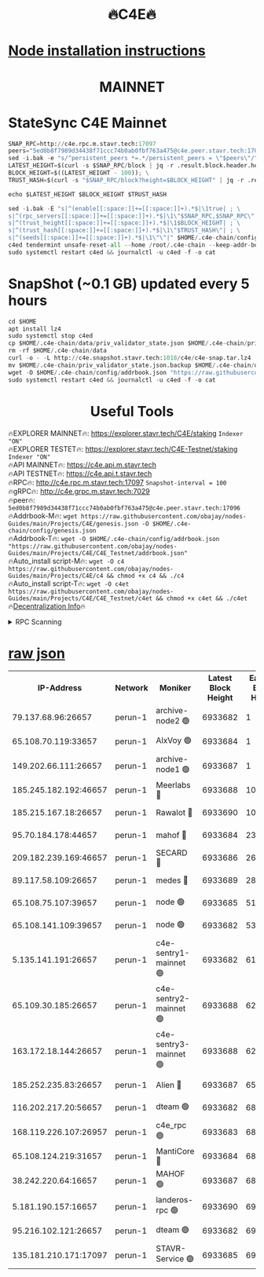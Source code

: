 <h1 align="center"> 🔥C4E🔥</h1>

[Node installation instructions](https://github.com/obajay/nodes-Guides/tree/main/Projects/C4E)
=

<h1 align="center"> MAINNET</h1>

# StateSync C4E Mainnet
```python
SNAP_RPC=http://c4e.rpc.m.stavr.tech:17097
peers="5ed0b8f7989d34438f71ccc74b0ab0fbf763a475@c4e.peer.stavr.tech:17096"
sed -i.bak -e "s/^persistent_peers *=.*/persistent_peers = \"$peers\"/" $HOME/.c4e-chain/config/config.toml
LATEST_HEIGHT=$(curl -s $SNAP_RPC/block | jq -r .result.block.header.height); \
BLOCK_HEIGHT=$((LATEST_HEIGHT - 100)); \
TRUST_HASH=$(curl -s "$SNAP_RPC/block?height=$BLOCK_HEIGHT" | jq -r .result.block_id.hash)

echo $LATEST_HEIGHT $BLOCK_HEIGHT $TRUST_HASH

sed -i.bak -E "s|^(enable[[:space:]]+=[[:space:]]+).*$|\1true| ; \
s|^(rpc_servers[[:space:]]+=[[:space:]]+).*$|\1\"$SNAP_RPC,$SNAP_RPC\"| ; \
s|^(trust_height[[:space:]]+=[[:space:]]+).*$|\1$BLOCK_HEIGHT| ; \
s|^(trust_hash[[:space:]]+=[[:space:]]+).*$|\1\"$TRUST_HASH\"| ; \
s|^(seeds[[:space:]]+=[[:space:]]+).*$|\1\"\"|" $HOME/.c4e-chain/config/config.toml
c4ed tendermint unsafe-reset-all --home /root/.c4e-chain --keep-addr-book
sudo systemctl restart c4ed && journalctl -u c4ed -f -o cat
```
# SnapShot (~0.1 GB) updated every 5 hours
```python
cd $HOME
apt install lz4
sudo systemctl stop c4ed
cp $HOME/.c4e-chain/data/priv_validator_state.json $HOME/.c4e-chain/priv_validator_state.json.backup
rm -rf $HOME/.c4e-chain/data
curl -o - -L http://c4e.snapshot.stavr.tech:1018/c4e/c4e-snap.tar.lz4 | lz4 -c -d - | tar -x -C $HOME/.c4e-chain --strip-components 2
mv $HOME/.c4e-chain/priv_validator_state.json.backup $HOME/.c4e-chain/data/priv_validator_state.json
wget -O $HOME/.c4e-chain/config/addrbook.json "https://raw.githubusercontent.com/obajay/nodes-Guides/main/Projects/C4E/addrbook.json"
sudo systemctl restart c4ed && journalctl -u c4ed -f -o cat
```
 <h1 align="center"> Useful Tools</h1>

🔥EXPLORER MAINNET🔥:  https://explorer.stavr.tech/C4E/staking            `Indexer "ON"` \
🔥EXPLORER TESTET🔥:   https://explorer.stavr.tech/C4E-Testnet/staking     `Indexer "ON"` \
🔥API MAINNET🔥:       https://c4e.api.m.stavr.tech \
🔥API TESTNET🔥:       https://c4e.api.t.stavr.tech \
🔥RPC🔥:               http://c4e.rpc.m.stavr.tech:17097                  `Snapshot-interval = 100` \
🔥gRPC🔥:              http://c4e.grpc.m.stavr.tech:7029 \
🔥peer🔥:              `5ed0b8f7989d34438f71ccc74b0ab0fbf763a475@c4e.peer.stavr.tech:17096` \
🔥Addrbook-M🔥:    ```wget https://raw.githubusercontent.com/obajay/nodes-Guides/main/Projects/C4E/genesis.json -O $HOME/.c4e-chain/config/genesis.json``` \
🔥Addrbook-T🔥:    ```wget -O $HOME/.c4e-chain/config/addrbook.json "https://raw.githubusercontent.com/obajay/nodes-Guides/main/Projects/C4E/C4E_Testnet/addrbook.json"``` \
🔥Auto_install script-M🔥: ```wget -O c4 https://raw.githubusercontent.com/obajay/nodes-Guides/main/Projects/C4E/c4 && chmod +x c4 && ./c4``` \
🔥Auto_install script-T🔥: ```wget -O c4et https://raw.githubusercontent.com/obajay/nodes-Guides/main/Projects/C4E/C4E_Testnet/c4et && chmod +x c4et && ./c4et``` \
🔥[Decentralization Info](https://github.com/obajay/StateSync-snapshots/tree/main/Projects/C4E/Decentralization)🔥




<details>
<summary>RPC Scanning</summary>

<h2 align="center"> We scan nodes in real time every 4 hours. And we provide the final result of RPC endpoints.
We cannot influence the operation of these nodes in any way. </h2>


```python
If Voting Power is higher than 0 --> then the Node is a validator of the network and may be subject to attack and be a potential threat to the chain.
```
```python
We marked such validators with a red symbol
```

</details>

[raw json](https://rpc-check.c4e.stavr.tech/c4e/rpc-c4e-result.json)
=



<table><tr><th>IP-Address</th><th>Network</th><th>Moniker</th><th>Latest Block Height</th><th>Earliest Block Height</th><th>Catching Up</th><th>Tx Index</th><th>Voting Power</th><th>Scan Time</th></tr><tr><td>79.137.68.96:26657</td><td>perun-1</td><td>archive-node2 🟢</td><td>6933682</td><td>1</td><td>False</td><td>on</td><td>0</td><td>2024-01-28T21:10:14.691350091UTC</td></tr><tr><td>65.108.70.119:33657</td><td>perun-1</td><td>AlxVoy 🟢</td><td>6933684</td><td>1</td><td>False</td><td>on</td><td>0</td><td>2024-01-28T21:10:29.185754705UTC</td></tr><tr><td>149.202.66.111:26657</td><td>perun-1</td><td>archive-node1 🟢</td><td>6933687</td><td>1</td><td>False</td><td>on</td><td>0</td><td>2024-01-28T21:10:45.289569827UTC</td></tr><tr><td>185.245.182.192:46657</td><td>perun-1</td><td>Meerlabs 🔴</td><td>6933688</td><td>1051501</td><td>False</td><td>on</td><td>527310</td><td>2024-01-28T21:10:52.537865443UTC</td></tr><tr><td>185.215.167.18:26657</td><td>perun-1</td><td>Rawalot 🔴</td><td>6933690</td><td>1090501</td><td>False</td><td>on</td><td>701423</td><td>2024-01-28T21:11:04.656892795UTC</td></tr><tr><td>95.70.184.178:44657</td><td>perun-1</td><td>mahof 🔴</td><td>6933684</td><td>2342001</td><td>False</td><td>off</td><td>1865533</td><td>2024-01-28T21:10:28.852965961UTC</td></tr><tr><td>209.182.239.169:46657</td><td>perun-1</td><td>SECARD 🔴</td><td>6933686</td><td>2616101</td><td>False</td><td>off</td><td>1136703</td><td>2024-01-28T21:10:40.522928845UTC</td></tr><tr><td>89.117.58.109:26657</td><td>perun-1</td><td>medes 🔴</td><td>6933689</td><td>2826001</td><td>False</td><td>off</td><td>1484927</td><td>2024-01-28T21:10:59.743270059UTC</td></tr><tr><td>65.108.75.107:39657</td><td>perun-1</td><td>node 🟢</td><td>6933685</td><td>5198801</td><td>False</td><td>on</td><td>0</td><td>2024-01-28T21:10:31.661120612UTC</td></tr><tr><td>65.108.141.109:39657</td><td>perun-1</td><td>node 🟢</td><td>6933682</td><td>5303301</td><td>False</td><td>on</td><td>0</td><td>2024-01-28T21:10:17.497514797UTC</td></tr><tr><td>5.135.141.191:26657</td><td>perun-1</td><td>c4e-sentry1-mainnet 🟢</td><td>6933682</td><td>6198001</td><td>False</td><td>on</td><td>0</td><td>2024-01-28T21:10:13.972927140UTC</td></tr><tr><td>65.109.30.185:26657</td><td>perun-1</td><td>c4e-sentry2-mainnet 🟢</td><td>6933688</td><td>6238301</td><td>False</td><td>on</td><td>0</td><td>2024-01-28T21:10:52.176663616UTC</td></tr><tr><td>163.172.18.144:26657</td><td>perun-1</td><td>c4e-sentry3-mainnet 🟢</td><td>6933688</td><td>6239001</td><td>False</td><td>on</td><td>0</td><td>2024-01-28T21:10:53.204480094UTC</td></tr><tr><td>185.252.235.83:26657</td><td>perun-1</td><td>Alien 🔴</td><td>6933687</td><td>6502501</td><td>False</td><td>on</td><td>1136703</td><td>2024-01-28T21:10:45.661765965UTC</td></tr><tr><td>116.202.217.20:56657</td><td>perun-1</td><td>dteam 🟢</td><td>6933682</td><td>6800901</td><td>False</td><td>on</td><td>0</td><td>2024-01-28T21:10:14.325959626UTC</td></tr><tr><td>168.119.226.107:26957</td><td>perun-1</td><td>c4e_rpc 🟢</td><td>6933683</td><td>6833683</td><td>False</td><td>on</td><td>0</td><td>2024-01-28T21:10:21.953624701UTC</td></tr><tr><td>65.108.124.219:31657</td><td>perun-1</td><td>MantiCore 🔴</td><td>6933684</td><td>6833684</td><td>False</td><td>off</td><td>193331</td><td>2024-01-28T21:10:28.428402371UTC</td></tr><tr><td>38.242.220.64:16657</td><td>perun-1</td><td>MAHOF 🟢</td><td>6933687</td><td>6885501</td><td>False</td><td>on</td><td>0</td><td>2024-01-28T21:10:42.923983594UTC</td></tr><tr><td>5.181.190.157:16657</td><td>perun-1</td><td>landeros-rpc 🟢</td><td>6933690</td><td>6922501</td><td>False</td><td>on</td><td>0</td><td>2024-01-28T21:11:04.285034284UTC</td></tr><tr><td>95.216.102.121:26657</td><td>perun-1</td><td>dteam 🟢</td><td>6933682</td><td>6929501</td><td>False</td><td>on</td><td>0</td><td>2024-01-28T21:10:15.022426250UTC</td></tr><tr><td>135.181.210.171:17097</td><td>perun-1</td><td>STAVR-Service 🟢</td><td>6933685</td><td>6931001</td><td>False</td><td>on</td><td>0</td><td>2024-01-28T21:10:32.019223965UTC</td></tr></table>
